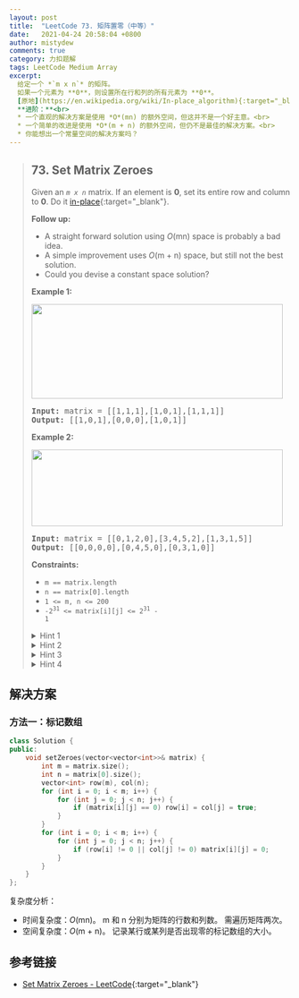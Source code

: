```yaml
---
layout: post
title:  "LeetCode 73. 矩阵置零（中等）"
date:   2021-04-24 20:58:04 +0800
author: mistydew
comments: true
category: 力扣题解
tags: LeetCode Medium Array
excerpt:
  给定一个 *`m x n`* 的矩阵。
  如果一个元素为 **0**，则设置所在行和列的所有元素为 **0**。
  [原地](https://en.wikipedia.org/wiki/In-place_algorithm){:target="_blank"}置换。<br>
  **进阶：**<br>
  * 一个直观的解决方案是使用 *O*(mn) 的额外空间，但这并不是一个好主意。<br>
  * 一个简单的改进是使用 *O*(m + n) 的额外空间，但仍不是最佳的解决方案。<br>
  * 你能想出一个常量空间的解决方案吗？
---
```

> ## 73. Set Matrix Zeroes
> 
> Given an *`m x n`* matrix. If an element is **0**, set its entire row and
> column to **0**. Do it [in-place](https://en.wikipedia.org/wiki/In-place_algorithm){:target="_blank"}.
> 
> **Follow up:**
> 
> * A straight forward solution using *O*(mn) space is probably a bad idea.
> * A simple improvement uses *O*(m + n) space, but still not the best solution.
> * Could you devise a constant space solution?
> 
> **Example 1:**
> 
> <img alt="" src="https://assets.leetcode.com/uploads/2020/08/17/mat1.jpg" style="width: 450px; height: 169px;">
> 
> <pre>
> <strong>Input:</strong> matrix = [[1,1,1],[1,0,1],[1,1,1]]
> <strong>Output:</strong> [[1,0,1],[0,0,0],[1,0,1]]
> </pre>
> 
> **Example 2:**
> 
> <img alt="" src="https://assets.leetcode.com/uploads/2020/08/17/mat2.jpg" style="width: 450px; height: 137px;">
> 
> <pre>
> <strong>Input:</strong> matrix = [[0,1,2,0],[3,4,5,2],[1,3,1,5]]
> <strong>Output:</strong> [[0,0,0,0],[0,4,5,0],[0,3,1,0]]
> </pre>
> 
> **Constraints:**
> 
> * `m == matrix.length`
> * `n == matrix[0].length`
> * `1 <= m, n <= 200`
> * <code>-2<sup>31</sup> <= matrix[i][j] <= 2<sup>31</sup> - 1</code>
> 
> <details>
> <summary>Hint 1</summary>
> If any cell of the matrix has a zero we can record its row and column number
> using additional memory. But if you don't want to use extra memory then you
> can manipulate the array instead. i.e. simulating exactly what the question
> says.
> </details>
> 
> <details>
> <summary>Hint 2</summary>
> Setting cell values to zero on the fly while iterating might lead to
> discrepancies. What if you use some other integer value as your marker? There
> is still a better approach for this problem with 0(1) space.
> </details>
> 
> <details>
> <summary>Hint 3</summary>
> We could have used 2 sets to keep a record of rows/columns which need to be
> set to zero. But for an O(1) space solution, you can use one of the rows and
> and one of the columns to keep track of this information.
> </details>
> 
> <details>
> <summary>Hint 4</summary>
> We can use the first cell of every row and column as a flag. This flag would
> determine whether a row or column has been set to zero.
> </details>

## 解决方案

### 方法一：标记数组

```cpp
class Solution {
public:
    void setZeroes(vector<vector<int>>& matrix) {
        int m = matrix.size();
        int n = matrix[0].size();
        vector<int> row(m), col(n);
        for (int i = 0; i < m; i++) {
            for (int j = 0; j < n; j++) {
                if (matrix[i][j] == 0) row[i] = col[j] = true;
            }
        }
        for (int i = 0; i < m; i++) {
            for (int j = 0; j < n; j++) {
                if (row[i] != 0 || col[j] != 0) matrix[i][j] = 0;
            }
        }
    }
};
```

复杂度分析：
* 时间复杂度：*O*(mn)。
  m 和 n 分别为矩阵的行数和列数。
  需遍历矩阵两次。
* 空间复杂度：*O*(m + n)。
  记录某行或某列是否出现零的标记数组的大小。

## 参考链接

* [Set Matrix Zeroes - LeetCode](https://leetcode.com/problems/set-matrix-zeroes/){:target="_blank"}
